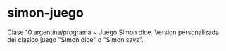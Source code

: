 # simon-juego
Clase 10 argentina/programa ~ Juego Simon dice.
Version personalizada del clasico juego "Simon dice" o "Simon says".
